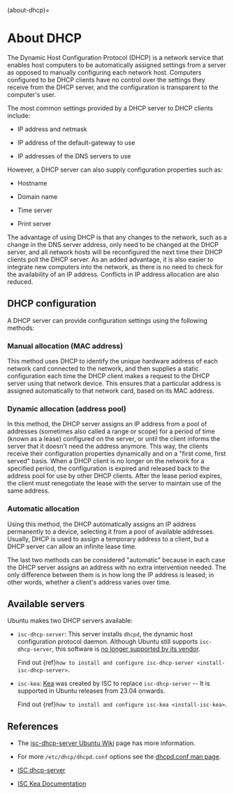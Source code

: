 (about-dhcp)=
# About DHCP

The Dynamic Host Configuration Protocol (DHCP) is a network service that enables host computers to be automatically assigned settings from a server as opposed to manually configuring each network host. Computers configured to be DHCP clients have no control over the settings they receive from the DHCP server, and the configuration is transparent to the computer's user.

The most common settings provided by a DHCP server to DHCP clients include:

  - IP address and netmask

  - IP address of the default-gateway to use

  - IP addresses of the DNS servers to use

However, a DHCP server can also supply configuration properties such as:

  - Hostname

  - Domain name

  - Time server

  - Print server

The advantage of using DHCP is that any changes to the network, such as a change in the DNS server address, only need to be changed at the DHCP server, and all network hosts will be reconfigured the next time their DHCP clients poll the DHCP server. As an added advantage, it is also easier to integrate new computers into the network, as there is no need to check for the availability of an IP address. Conflicts in IP address allocation are also reduced.

## DHCP configuration 

A DHCP server can provide configuration settings using the following methods:

### Manual allocation (MAC address) 

This method uses DHCP to identify the unique hardware address of each network card connected to the network, and then supplies a static configuration each time the DHCP client makes a request to the DHCP server using that network device. This ensures that a particular address is assigned automatically to that network card, based on its MAC address.

### Dynamic allocation (address pool)  
 In this method, the DHCP server assigns an IP address from a pool of addresses (sometimes also called a range or scope) for a period of time (known as a lease) configured on the server, or until the client informs the server that it doesn't need the address anymore. This way, the clients receive their configuration properties dynamically and on a "first come, first served" basis. When a DHCP client is no longer on the network for a specified period, the configuration is expired and released back to the address pool for use by other DHCP clients. After the lease period expires, the client must renegotiate the lease with the server to maintain use of the same address.

### Automatic allocation
Using this method, the DHCP automatically assigns an IP address permanently to a device, selecting it from a pool of available addresses. Usually, DHCP is used to assign a temporary address to a client, but a DHCP server can allow an infinite lease time.

The last two methods can be considered "automatic" because in each case the DHCP server assigns an address with no extra intervention needed. The only difference between them is in how long the IP address is leased; in other words, whether a client's address varies over time.

## Available servers

Ubuntu makes two DHCP servers available:

- `isc-dhcp-server`:
  This server installs `dhcpd`, the dynamic host configuration protocol daemon. Although Ubuntu still supports `isc-dhcp-server`, this software is [no longer supported by its vendor](https://www.isc.org/blogs/isc-dhcp-eol/).

  Find out {ref}`how to install and configure isc-dhcp-server <install-isc-dhcp-server>`.

- `isc-kea`:
  [Kea](https://www.isc.org/kea/) was created by ISC to replace `isc-dhcp-server` -- It is supported in Ubuntu releases from 23.04 onwards.

  Find out {ref}`how to install and configure isc-kea <install-isc-kea>`.


## References

- The [isc-dhcp-server Ubuntu Wiki](https://help.ubuntu.com/community/isc-dhcp-server) page has more information.

- For more `/etc/dhcp/dhcpd.conf` options see the [dhcpd.conf man page](https://manpages.ubuntu.com/manpages/focal/en/man5/dhcpd.conf.5.html).

- [ISC dhcp-server](https://www.isc.org/software/dhcp)

- [ISC Kea Documentation](https://kb.isc.org/docs/kea-administrator-reference-manual)
